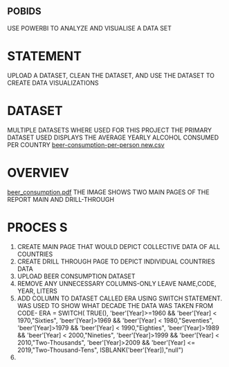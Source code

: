 ## POBIDS
USE POWERBI TO ANALYZE AND VISUALISE A DATA SET

# STATEMENT 
UPLOAD A DATASET, CLEAN THE DATASET, AND USE THE DATASET TO CREATE DATA VISUALIZATIONS

# DATASET
MULTIPLE DATASETS WHERE USED FOR THIS PROJECT
THE PRIMARY DATASET USED DISPLAYS THE AVERAGE YEARLY ALCOHOL CONSUMED PER COUNTRY
[beer-consumption-per-person new.csv](https://github.com/user-attachments/files/15527993/beer-consumption-per-person.new.csv)


# OVERVIEV
[beer_consumption.pdf](https://github.com/user-attachments/files/15780723/beer_consumption.pdf)
THE IMAGE SHOWS TWO MAIN PAGES OF THE REPORT MAIN AND DRILL-THROUGH
# PROCES S
1. CREATE MAIN PAGE THAT WOULD DEPICT COLLECTIVE DATA OF ALL COUNTRIES 
2. CREATE DRILL THROUGH PAGE TO DEPICT INDIVIDUAL COUNTRIES DATA
3. UPLOAD BEER CONSUMPTION DATASET
4. REMOVE ANY UNNECESSARY COLUMNS-ONLY LEAVE NAME,CODE, YEAR, LITERS
5. ADD COLUMN TO DATASET CALLED ERA USING SWITCH STATEMENT. WAS USED TO SHOW WHAT DECADE THE DATA WAS TAKEN FROM\
   CODE- ERA = SWITCH(
    TRUE(),
    'beer'[Year]>=1960 && 'beer'[Year] < 1970,"Sixties",
    'beer'[Year]>1969 && 'beer'[Year] < 1980,"Seventies",
    'beer'[Year]>1979 && 'beer'[Year] < 1990,"Eighties",
    'beer'[Year]>1989 && 'beer'[Year] < 2000,"Nineties",
    'beer'[Year]>1999 && 'beer'[Year] < 2010,"Two-Thousands",
    'beer'[Year]>2009 && 'beer'[Year] <= 2019,"Two-Thousand-Tens",
    ISBLANK('beer'[Year]),"null")
6.
